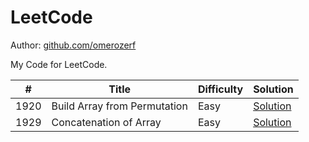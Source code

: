 ﻿# LeetCode

Author: [github.com/omerozerf](https://github.com/omerozerf)

My Code for LeetCode.


\# | Title | Difficulty | Solution 
---|---|---|---
1920 | Build Array from Permutation | Easy | [Solution]([leetcode/1920.%20Build%20Array%20from%20Permutation](https://github.com/omerozerf/LeetCode-Solutions/tree/main/Solutions/1920.%20Build%20Array%20from%20Permutation)https://github.com/omerozerf/LeetCode-Solutions/tree/main/Solutions/1920.%20Build%20Array%20from%20Permutation)
1929 | Concatenation of Array | Easy | [Solution](leetcode/1929.%20Concatenation%20of%20Array)
